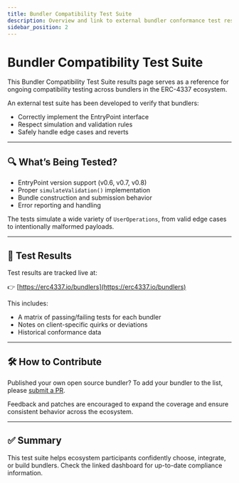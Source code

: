 ```yaml
---
title: Bundler Compatibility Test Suite
description: Overview and link to external bundler conformance test results.
sidebar_position: 2
---
```


# Bundler Compatibility Test Suite

This Bundler Compatibility Test Suite results page serves as a reference for ongoing compatibility testing across bundlers in the ERC-4337 ecosystem.

An external test suite has been developed to verify that bundlers:
- Correctly implement the EntryPoint interface
- Respect simulation and validation rules
- Safely handle edge cases and reverts

---

## 🔍 What’s Being Tested?

- EntryPoint version support (v0.6, v0.7, v0.8)
- Proper `simulateValidation()` implementation
- Bundle construction and submission behavior
- Error reporting and handling

The tests simulate a wide variety of `UserOperations`, from valid edge cases to intentionally malformed payloads.

---

## 🧪 Test Results

Test results are tracked live at:

👉 [https://erc4337.io/bundlers](https://erc4337.io/bundlers)

This includes:
- A matrix of passing/failing tests for each bundler
- Notes on client-specific quirks or deviations
- Historical conformance data

---

## 🛠️ How to Contribute

Published your own open source bundler? To add your bundler to the list, please [submit a PR](https://github.com/eth-infinitism/bundler-test-executor).

Feedback and patches are encouraged to expand the coverage and ensure consistent behavior across the ecosystem.

---

## ✅ Summary

This test suite helps ecosystem participants confidently choose, integrate, or build bundlers. Check the linked dashboard for up-to-date compliance information.
